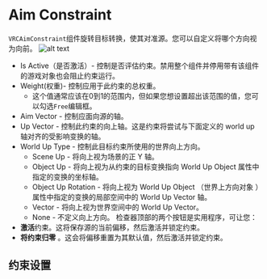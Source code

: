 # Aim Constraint
`VRCAimConstraint`组件旋转目标转换，使其对准源。您可以自定义将哪个方向视为向前。
![alt text](https://creators.vrchat.com/assets/images/aim-cfcc2378c73124634c0eaee7a0150ffd.png)
- Is Active（是否激活）- 控制是否评估约束。禁用整个组件并停用带有该组件的游戏对象也会阻止约束运行。
- Weight(权重)- 控制应用于此约束的总权重。
    - 这个值通常应该在0到1的范围内，但如果您想设置超出该范围的值，您可以勾选`Free`编辑框。
- Aim Vector - 控制应面向源的轴。
- Up Vector - 控制此约束的向上轴。这是约束将尝试与下面定义的 world up 轴对齐的受影响变换的轴。
- World Up Type - 控制此目标约束所使用的世界向上方向。
    - Scene Up - 将向上视为场景的正 Y 轴。
    - Object Up - 将向上视为从约束的目标变换指向 World Up Object 属性中指定的变换的坐标轴。
    - Object Up Rotation - 将向上视为 World Up Object （世界上方向对象 ） 属性中指定的变换的局部空间中的 World Up Vector 轴。
    - Vector - 将向上视为世界空间中的 World Up Vector。
    - None - 不定义向上方向。
检查器顶部的两个按钮是实用程序，可让您：
- **激活**约束。这将保存源的当前偏移，然后激活并锁定约束。
- **将约束归零** 。这会将偏移重置为其默认值，然后激活并锁定约束。
## 约束设置
